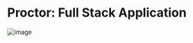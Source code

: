 # Proctor: Full Stack Application
![image](https://github.com/user-attachments/assets/480b34a6-c280-4cd0-a932-56581cd03d6e)



